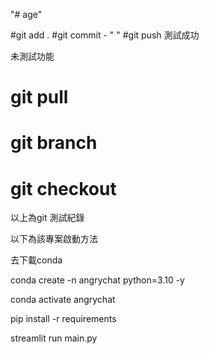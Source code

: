 "# age" 


#git add .
#git commit - " "
#git push
測試成功


未測試功能
# git pull
# git branch
# git checkout

以上為git 測試紀錄

以下為該專案啟動方法


去下載conda

conda create -n angrychat python=3.10 -y

conda activate angrychat

pip install -r requirements

streamlit run main.py
 




